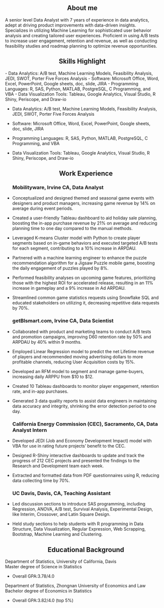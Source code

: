 
<h2 align="center">About me</h2>   
A senior level Data Analyst with 7 years of experience in data analytics, adept at driving product improvements with data-driven insights. Specializes in utilizing Machine Learning for sophisticated user behavior analysis and creating tailored user experiences. Proficient in using A/B tests to increase user engagement, retention and revenue, as well as conducting feasibility studies and roadmap planning to optimize revenue opportunities.


<h2 align="center">Skills Highlight</h2>   
- Data Analytics: A/B test, Machine Learning Models, Feasibility Analysis, JEDI, SWOT, Porter Five Forces Analysis
- Software:	Microsoft Office, Word, Excel, PowerPoint, Google sheets, doc, slide, JIRA
- Programming Languages:	R, SAS, Python, MATLAB, PostgreSQL, C Programming, and VBA
- Data Visualization Tools:	Tableau, Google Analytics, Visual Studio, R Shiny, Periscope, and Draw-io

- Data Analytics: A/B test, Machine Learning Models, Feasibility Analysis, JEDI, SWOT, Porter Five Forces Analysis
- Software:	Microsoft Office, Word, Excel, PowerPoint, Google sheets, doc, slide, JIRA
- Programming Languages:	R, SAS, Python, MATLAB, PostgreSQL, C Programming, and VBA
- Data Visualization Tools:	Tableau, Google Analytics, Visual Studio, R Shiny, Periscope, and Draw-io

  <h2 align="center"> Work Experience </h2>  
  <h3 align="left">Mobilityware, Irvine CA, Data Analyst</h3>  

- Conceptualized and designed themed and seasonal game events with designers and product managers, increasing game revenue by 14% on average during event periods.
-	Created a user-friendly Tableau dashboard to aid holiday sale planning, boosting the in-app purchase revenue by 21% on average and reducing planning time to one day compared to the manual methods.
- Leveraged K-means Cluster model with Python to create player segments based on in-game behaviors and executed targeted A/B tests for each segment, contributing to a 10% increase in ARPDAU.
-	Partnered with a machine learning engineer to enhance the puzzle recommendation algorithm for a Jigsaw Puzzle mobile game, boosting the daily engagement of puzzles played by 8%.
-	Performed feasibility analyses on upcoming game features, prioritizing those with the highest ROI for accelerated release, resulting in an 11% increase in gameplay and a 9% increase in Ad ARPDAU. 
- Streamlined common game statistics requests using Snowflake SQL and educated stakeholders on utilizing it, decreasing repetitive data requests by 70%.

  <h3 align="left">getBIsmart.com, Irvine CA, Data Scientist</h3> 

- Collaborated with product and marketing teams to conduct A/B tests and promotion campaigns, improving D60 retention rate by 50% and ARPDAU by 40% within 9 months.
- Employed Linear Regression model to predict the net Lifetime revenue of players and recommended moving advertising dollars to more profitable channels, reducing User Acquisition costs by 15%.
-	Developed an RFM model to segment and manage game-buyers, increasing daily ARPPU from $10 to $12.
- Created 10 Tableau dashboards to monitor player engagement, retention rate, and in-app purchases.
- Generated 3 data quality reports to assist data engineers in maintaining data accuracy and integrity, shrinking the error detection period to one day.
             
  <h3 align="left">California Energy Commission (CEC), Sacramento, CA, Data Analyst Intern</h3> 

-	Developed JEDI (Job and Economy Development Impact) model with VBA for use in rating future projects’ benefit to the CEC.
- Designed R-Shiny interactive dashboards to update and track the progress of 212 CEC projects and presented the findings to the Research and Development team each week.
- Extracted and formatted data from PDF questionnaires using R, reducing data collecting time by 70%.
  
  <h3 align="left">UC Davis, Davis, CA, Teaching Assistant</h3> 

-	Led discussion sections to introduce SAS programming, including Regression, ANOVA, A/B test, Survival Analysis, Experimental Design, like Interim, Crossover, and Latin Square Design.
- Held study sections to help students with R programming in Data Structure, Data Visualization, Regular Expression, Web Scrapping, Bootstrap, Machine Learning and Clustering.



  <h2 align="center"> Educational Background </h2>

<div align="left">Department of Statistics, University of California, Davis </div>                                        
<div align="left">Master degree of Science in Statistics</div> 

- Overall GPA:3.78/4.0       
<div align="left">Department of Statistics, Zhongnan University of Economics and Law </div>                                                                                            
<div align="left">Bachelor degree of Economics in Statistics</div>   

-	Overall GPA:3.82/4.0 (top 5%)                                                 

                     
                                           







